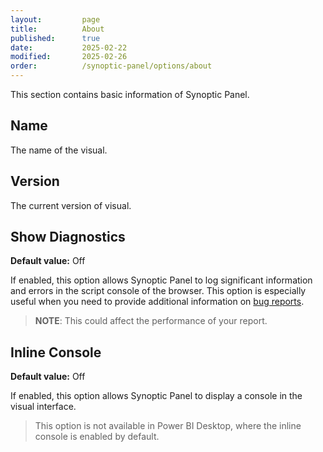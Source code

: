 ```yaml
---
layout:         page
title:          About
published:      true
date:           2025-02-22
modified:   	2025-02-26
order:          /synoptic-panel/options/about
---
```

This section contains basic information of Synoptic Panel.

## Name
The name of the visual.

## Version
The current version of visual.

## Show Diagnostics
**Default value:** Off

If enabled, this option allows Synoptic Panel to log significant information and errors in the script console of the browser. This option is especially useful when you need to provide additional information on [bug reports](../../../issues/support.md#diagnostic-data).

> **NOTE**: This could affect the performance of your report.

## Inline Console
**Default value:** Off

If enabled, this option allows Synoptic Panel to display a console in the visual interface.

> This option is not available in Power BI Desktop, where the inline console is enabled by default.